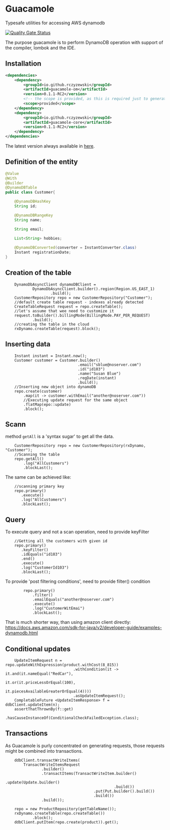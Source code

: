 # Guacamole

Typesafe utilities for accessing AWS dynamodb


[![Quality Gate Status](https://sonarcloud.io/api/project_badges/measure?project=rczyzewski_guacamole&metric=alert_status)](https://sonarcloud.io/summary/new_code?id=rczyzewski_guacamole)

The purpose guacamole is to perform DynamoDB operation with support of the compiler, lombok and the IDE.

## Installation

```xml
<dependencies>
    <dependency>
        <groupId>io.github.rczyzewski</groupId>
        <artifactId>guacamole-om</artifactId>
        <version>0.1.1-RC2</version>
        <!-- the scope is provided, as this is required just to generate code accessing dynamodb -->
        <scope>provided</scope>
    </dependency>
    <dependency>
        <groupId>io.github.rczyzewski</groupId>
        <artifactId>guacamole-core</artifactId>
        <version>0.1.1-RC2</version>
    </dependency>
</dependencies>
```

The latest version always available in [here](https://mvnrepository.com/artifact/io.github.rczyzewski/guacamole-core).

## Definition of the entity 

```java
@Value
@With
@Builder
@DynamoDBTable
public class Customer{

    @DynamoDBHashKey
    String id;

    @DynamoDBRangeKey
    String name;

    String email;
    
    List<String> hobbies;

    @DynamoDBConverted(converter = InstantConverter.class)
    Instant registrationDate;
}
```

## Creation of the table

```jshelllanguage
    DynamoDbAsyncClient dynamoDBClient =
            DynamoDbAsyncClient.builder().region(Region.US_EAST_1)
                    .build();
    CustomerRepository repo = new CustomerRepository("Customer");
    //default create table request - indexes already detected
    CreateTableRequest request = repo.createTable();
    //let's assume that wee need to customize it
    request.toBuilder().billingMode(BillingMode.PAY_PER_REQUEST)
            .build();
    //creating the table in the cloud
    rxDynamo.createTable(request).block();
```

## Inserting data

```jshelllanguage
    Instant instant = Instant.now();
    Customer customer = Customer.builder()
                                .email("sblue@noserver.com")
                                .id("id103")
                                .name("Susan Blue")
                                .regDate(instant)
                                .build();
    //Inserting new object into dynamoDB
    repo.create(customer)
        .map(it -> customer.withEmail("another@noserver.com"))
        //Executing update request for the same object
        .flatMap(epo::update)
        .block();
```

## Scann
method `getAll` is a 'syntax sugar' to get all the data.

```jshelllanguage
    CustomerRepository repo = new CustomerRepository(rxDynamo, "Customer");
    //Scanning the table
    repo.getAll()
        .log("AllCustomers")
        .blockLast();
```

The same can be achieved like:

```jshelllanguage 
    //scanning primary key
    repo.primary()
       .execute()
       .log("AllCustomers")
       .blockLast();
```

## Query

To execute query and not a scan operation, need to provide keyFilter

```jshelllanguage
    //Getting all the customers with given id
    repo.primary()
       .keyFilter()
       .idEquals("id103")
       .end()
       .execute()
       .log("CustomerId103")
       .blockLast();
```

To provide 'post filtering conditions', need to provide filter() condition

```jshelllanguage
        repo.primary()
            .filter()
            .emailEquals("another@noserver.com")
            .execute()
            .log("CustomerWitEmai")
            .blockLast();
```

That is much shorter way, than using amazon client
directly: https://docs.aws.amazon.com/sdk-for-java/v2/developer-guide/examples-dynamodb.html

## Conditional updates

```jshelllanguage
    UpdateItemRequest n = repo.updateWithExpression(product.withCost(8_815))
                              .withCondition(it -> it.and(it.nameEqual("RedCar"),
                                                          it.or(it.priceLessOrEqual(100),
                                                                it.piecesAvailableGreaterOrEqual(4))))
                              .asUpdateItemRequest();
    CompletableFuture <UpdateItemResponse> f = ddbClient.updateItem(n);
    assertThatThrownBy(f::get)
            .hasCauseInstanceOf(ConditionalCheckFailedException.class);
```

## Transactions

As Guacamole is purly concentrated on generating requests, those requests might be combined into transactions.

```jshelllanguage
    ddbClient.transactWriteItems(
        TransactWriteItemsRequest
                .builder()
                .transactItems(TransactWriteItem.builder()
                                                .update(Update.builder()
                                                .build())
                                       .put(Put.builder().build())
                                       .build())
                .build());

    repo = new ProductRepository(getTableName());
    rxDynamo.createTable(repo.createTable())
            .block();
    ddbClient.putItem(repo.create(product)).get();
```